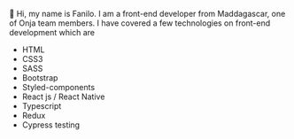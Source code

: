 👋 Hi, my name is Fanilo. I am a front-end developer from Maddagascar, one of Onja team members. I have covered a few technologies on front-end development which are
  - HTML
  - CSS3
  - SASS
  - Bootstrap
  - Styled-components
  - React js / React Native
  - Typescript
  - Redux
  - Cypress testing

<!---
lightme-fan/lightme-fan is a ✨ special ✨ repository because its `README.md` (this file) appears on your GitHub profile.
You can click the Preview link to take a look at your changes.
--->
